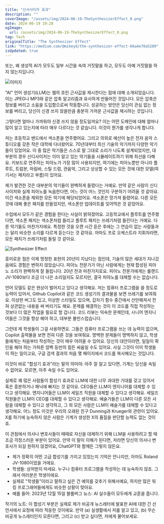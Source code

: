 ```yaml
---
title: "신서사이저 효과"
description: ""
coverImage: "/assets/img/2024-06-19-TheSynthesizerEffect_0.png"
date: 2024-06-19 19:28
ogImage: 
  url: /assets/img/2024-06-19-TheSynthesizerEffect_0.png
tag: Tech
originalTitle: "The Synthesizer Effect"
link: "https://medium.com/@mikeyd/the-synthesizer-effect-66a4e70a5289"
isUpdated: true
---
```






또는, 왜 생성적 AI가 모두도 일부 시간을 속여 거짓말을 하고, 모두도 아예 거짓말을 하지 않는지입니다.

![이미지](/assets/img/2024-06-19-TheSynthesizerEffect_0.png)

"AI" 언어 생성기(LLM)는 웹의 흐린 근사값을 제시한다는 점에 대해 소개되었습니다. 이는 JPEG나 MP3와 같은 압축 알고리즘과 유사하게 만들어진 것입니다. 모든 압축은 정보를 버리고 소음을 도입함으로써 작동합니다. 성공하는 방안은 당신이 관심 없는 정보를 버리고, 당신이 신경 쓰지 않을만큼 충분히 가까운 근사값을 제시하는 것입니다.

그렇다면 얼마나 가까워야 신경 쓰지 않을 정도일까요? 이는 어떤 도메인에 대해 얼마나 많이 알고 있는지에 따라 매우 다르다는 것 같습니다. 이것이 뭔가를 생각나게 합니다.

<div class="content-ad"></div>

저는 초등학교 밴드에서 색소폰을 연주했어요. 그리고 의외로 예산이 높은 전자 음악 스튜디오를 갖춘 작은 대학에 다녀왔어요. 70년대부터 최신 기술의 악기까지 다양한 악기들이 있었어요. 이 중 많은 악기들은 스스로 말 그대로 소리가 나도록 설계되었지만, 대부분의 경우 신디사이저는 이미 알고 있는 악기들을 시뮬레이트하기 위해 최선을 다해요. 키보드로 연주하는 피아노가 가장 많이 사용되지만, 여기에는 피아노뿐만 아니라 플루트, 트럼본, 마림바, 스틸 드럼, 관음악, 그리고 상상할 수 있는 모든 것에 대한 모델(여기서는 패치라고 부름)이 있어요.

제가 발견한 것은 대부분의 악기들이 완벽하게 들렸다는 거예요. 만약 같은 사람이 신디사이저와 실제 피아노를 녹음한다면, 어느 것이 어느 것인지 구분하기 어려울 것 같아요. 이건 색소폰을 제외한 모든 악기에 해당되었어요. 색소폰은 망가져 들렸어요. 다른 모든 것에 대해 좋은 패치를 만들었지만, 색소폰만 업데이트를 잊어먹은 것 같았어요.

수업에서 모두가 같은 경험을 한다는 사실이 밝혀졌어요. 고등학교에서 플루트를 연주했다면, 색소폰 패치는 색소폰처럼 들리고 플루트 패치는 쓰레기처럼 들린다는 거예요. 다른 악기들도 마찬가지에요. 특정한 것을 오랜 시간 듣은 후에는 그 연습이 없는 사람들과는 달리 비슷한 소리를 다르게 듣는다는 것 같아요. 아마도 프로 오케스트라 지휘자라면, 모든 패치가 쓰레기처럼 들릴 것 같아요.

![Synthesizer Effect](/assets/img/2024-06-19-TheSynthesizerEffect_1.png)

<div class="content-ad"></div>

흥미로운 점은 이제 멍청한 표현의 20년이 지났다는 점인데, 기술의 많은 세대가 지나갔음에도 경험은 변하지 않았습니다. 피아노 전문가가 아닌 사람에게는 현재 합성된 피아노 소리가 완벽하게 잘 들립니다. 20년 전과 마찬가지로요. 피아노 전문가에게는 롤랜드 JV-1080보다 조금 더 나은 소리일지도 모르지만, 결국 피아노를 대체할 수는 없습니다.

언어 모델도 같은 현상이 벌어지고 있다고 생각해요. 저는 컴퓨터 프로그램을 쓸 정도로 능력이 있어서, Github Copilot과 같은 코드 생성기의 결과물을 보면 쓰레기를 보여줘요. 이상한 버그도 있고, 이상한 스타일도 있으며, 갑자기 함수 중간에서 산만해져서 전혀 상관없는 내용을 써 버리기도 해요. 문제를 해결하는 것이 이 코드를 직접 작성하는 것보다 더 많은 작업을 필요로 할 겁니다. 코드 리뷰는 익숙한 문제인데, 시니어 엔지니어들은 그것을 항상 해야 하고, 대부분 불만스럽습니다.

그런데 제 학생들이 그걸 사용하면요. 그들은 컴퓨터 프로그램을 쓰는 데 능력이 없으며, Copilot 출력물을 보면 전혀 다른 것을 보여줘요. 명백한 문제들이 명백하지 않고, 학생들에게는 처음부터 작성하는 것이 매우 어려울 수 있어요. 당신의 대안이라면, 일일이 확인을 해야 하는 가파른 암벽 등반의 힘든 싸움일 수도 있어요. 사실 그것이 이미 학생들이 하는 일이고요, 구글 검색 결과의 처음 몇 페이지에서 코드를 복사해오는 것입니다.

이것이 바로 "합성기 효과"라는 말의 의미야: 아주 잘 알고 있다면, 기계는 당신을 속일 수 없어요. 모르면, 아주 속일 수도 있어요.

<div class="content-ad"></div>

실제로 꽤 많은 사람들이 합성기 효과로 LLM에 대한 너무 과대한 기대를 갖고 있어서 혹은 흥분하거나 패닉에 빠지는 것 같아요. CEO들은 LLM이 엔지니어를 대체할 수 있다고 생각해요. 엔지니어들은 LLM이 세일즈 직원을 대체할 수 있다고 생각해요. 세일즈 직원들은 LLM이 CEO를 대체할 수 있다고 생각해요. 예술가들은 LLM이 다른 모든 사람을 대체할 수 있다고 생각하고, 그 외 모든 사람은 LLM이 예술가를 대체할 수 있다고 생각해요. 어느 정도 이것은 우리의 오래된 친구 Dunning과 Krueger와 관련이 있어요. X를 하기에 능숙하지 않은 사람은 기계가 생성한 X의 품질을 판단할 능력도 없는 것이죠.

이 관점에서 의사나 변호사들이 때때로 자신을 대체하기 위해 LLM을 사용하려고 할 때 조금 걱정스러운 부분이 있어요. 만약 이 말이 이해가 된다면, 저라면 당신의 의사나 변호사가 되길 원하지 않겠어요, ChatGPT와 함께든 그렇지 않든요.

- 제가 정확히 어떤 고급 합성기를 가지고 있었는지 기억은 안나지만, 아마도 Roland JV-1080이었을 거에요.
- 학생들: 상처받지 마세요. 누구나 컴퓨터 프로그램을 작성하는 데 능숙하지 않죠. 그래서 여러분은 학생이에요.
- 실제로 "학생들"이라고 말하고 싶은 건 예의를 갖추기 위해서예요, 하지만 많은 워킹 프로그래머들에게도 비슷한 상황이 맞아요.
- 예를 들어: 2023년 12월 15일 블룸버그 뉴스: AI 실수들이 모두에게 교훈을 줍니다.

작가의 노트: 이 합성기 부분은 실제로 제가 비공개 뉴스레터에 발표한 AI에 대한 긴 선언서에서 요청에 따라 적응한 것이에요. 만약 (a) 실생활에서 저를 알고 있고, (b) 무슨 비공개 뉴스레터인지 모른다면, 그리고 (c) 받고 싶다면, 저에게 물어보세요.